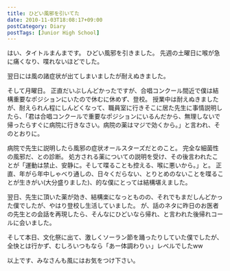 ```yaml
---
title: ひどい風邪を引いてた
date: 2010-11-03T18:08:17+09:00
postCategory: Diary
postTags: [Junior High School]
---
```


はい、タイトルまんまです。
ひどい風邪を引きました。
先週の土曜日に喉が急に痛くなり、喋れないほどでした。

翌日には風の諸症状が出てしまいましたが耐えぬきました。

そして月曜日。
正直だいぶしんどかったですが、合唱コンクール間近で僕は結構重要なポジションにいたので休むに休めず、登校。
授業中は耐えぬきましたが、耐えられん程にしんどくなって、職員室に行きそこに居た先生に事情説明したら、「君は合唱コンクールで重要なポジションにいるんだから、無理しないで帰ったらすぐに病院に行きなさい。病院の薬はマジで効くから。」と言われ、そのとおりに。

病院で先生に説明したら風邪の症状オールスターズだとのこと。
完全な細菌性の風邪だ、との診断。
処方される薬についての説明を受け、その後言われたことが「運動は禁止、安静に。そして喋ることも控える、喉に悪いから。」と。
正直、年がら年中しゃべり通しの、日々くだらない、とりとめのないことを喋ることが生きがい(大分盛りました)、的な僕にとっては結構堪えました。

翌日、先生に頂いた薬が効き、結構楽になっとものの、それでもまだしんどかった僕でしたが、やはり登校し生活していました。
が、話のネタに昨日のお医者の先生との会話を再現したら、そんなにひどいなら帰れ、と言われた後帰れコールに会いました。

そして本日、文化祭に出て、激しくソーラン節を踊ったりしていた僕でしたが、全快とは行かず、むしろいつもなら「あー体調わりぃ」レベルでしたww

以上です、みなさんも風にはお気をつけ下さい。
